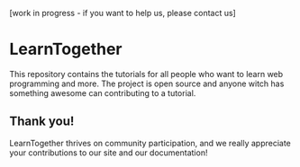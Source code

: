 [work in progress - if you want to help us, please contact us]

# LearnTogether

This repository contains the tutorials for all people who want to learn web programming and more. The project is open source and anyone witch has something awesome can contributing to a tutorial. 


## Thank you!

LearnTogether thrives on community participation, and we really appreciate your
contributions to our site and our documentation!
